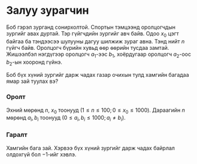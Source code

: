 Залуу зурагчин
==============
Боб гэрэл зурганд сонирхолтой. Спортын тэмцээнд оролцогчдын зургийг авах дуртай.
Тэр гүйгчдийн зургийг авч байв. Одоо $x_0$ цэгт байгаа ба тэндээсээ шулууны
дагуу шилжиж зураг авна. Тэнд нийт $n$ гүйгч байв. Оролцогч бүрийн хувьд ѳѳр
ѳѳрийн тусдаа замтай. Жишээлбэл нэгдүгээр оролцогч $a_1$-ээс $b_1$, хоёрдугаар
оролцогч $a_2$-оос $b_2$-ын хооронд гүйнэ.

Боб бүх хүний зургийг дарж чадах газар очихын тулд хамгийн багадаа ямар зай
туулах вэ?


### Оролт
Эхний мѳрѳнд $n$, $x_0$ тоонууд $(1 ≤ n ≤ 100; 0 ≤ x_0 ≤ 1000)$. Дараагийн $n$
мѳрѳнд $a_i, b_i$ тоонууд $(0 ≤ a_i, b_i ≤ 1000; a_i ≠ b_i)$.


### Гаралт
Хамгийн бага зай. Хэрвээ бүх хүний зургийг дарж чадах байрлал олдохгүй бол
$-1$-ийг хэвлэ.
